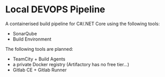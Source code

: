 # Local DEVOPS Pipeline

A containerised build pipeline for C\#/.NET Core using the following tools:

* SonarQube
* Build Environment

The following tools are planned:

* TeamCity + Build Agents
* a private Docker registry (Artifactory has no free tier...)
* Gitlab CE + Gitlab Runner